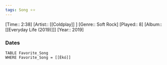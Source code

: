 ```yaml
---
tags: Song ⭐⭐ 
---
```

[Time:: 2:38]
[Artist:: [[Coldplay]] ]
[Genre:: Soft Rock]
[Played:: 8]
[Album:: [[Everyday Life (2019)]]]
[Year:: 2019]
### Dates
````dataview
TABLE Favorite_Song
WHERE Favorite_Song = [[Èkó]]
````